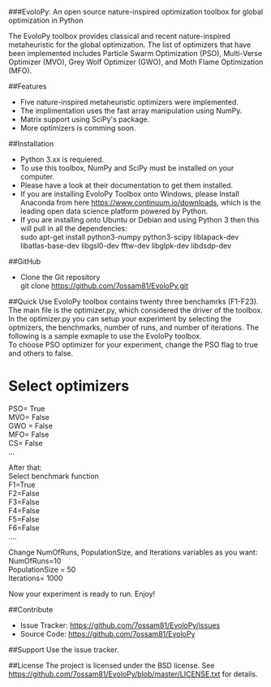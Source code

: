 ###EvoloPy: An open source nature-inspired optimization toolbox for global optimization in Python

The EvoloPy toolbox provides classical and recent nature-inspired metaheuristic for the global optimization. The list of optimizers that have been implemented includes Particle Swarm Optimization (PSO), Multi-Verse Optimizer (MVO), Grey Wolf Optimizer (GWO), and Moth Flame Optimization (MFO).


##Features
- Five nature-inspired metaheuristic optimizers were implemented.
- The implimentation uses the fast array manipulation using NumPy.
- Matrix support using SciPy's package.
- More optimizers is comming soon.

##Installation
- Python 3.xx is requiered.
- To use this toolbox, NumPy and SciPy must be installed on your computer. 
- Please have a look at their documentation to get them installed.
- If you are installing EvoloPy Toolbox onto Windows, please Install Anaconda from here https://www.continuum.io/downloads, which is the leading open data science platform powered by Python.
- If you are installing onto Ubuntu or Debian and using Python 3 then this will pull in all the dependencies:  
sudo apt-get install python3-numpy python3-scipy liblapack-dev libatlas-base-dev libgsl0-dev fftw-dev libglpk-dev libdsdp-dev

##GitHub  
- Clone the Git repository  
git clone https://github.com/7ossam81/EvoloPy.git


##Quick Use
EvoloPy toolbox contains twenty three benchamrks (F1-F23). The main file is the optimizer.py, which considered the driver of the toolbox. In the optimizer.py you can setup your experiment by selecting the optmizers, the benchmarks, number of runs, and number of iterations. 
The following is a sample exmaple to use the EvoloPy toolbox.  
To choose PSO optimizer for your experiment, change the PSO flag to true and others to false.  
# Select optimizers  
PSO= True  
MVO= False  
GWO = False  
MFO= False  
CS= False    
...

After that:  
Select benchmark function  
F1=True  
F2=False  
F3=False  
F4=False  
F5=False  
F6=False  
....  

Change NumOfRuns, PopulationSize, and Iterations variables as you want:  
NumOfRuns=10  
PopulationSize = 50  
Iterations= 1000  

Now your experiment is ready to run. Enjoy!

##Contribute
- Issue Tracker: https://github.com/7ossam81/EvoloPy/issues  
- Source Code: https://github.com/7ossam81/EvoloPy

##Support
Use the issue tracker.

##License
The project is licensed under the BSD license.  See https://github.com/7ossam81/EvoloPy/blob/master/LICENSE.txt for details.
